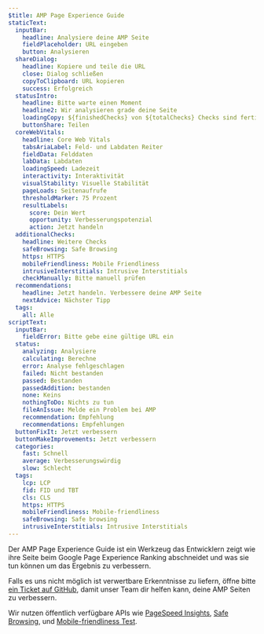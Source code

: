 ```yaml
---
$title: AMP Page Experience Guide
staticText:
  inputBar:
    headline: Analysiere deine AMP Seite
    fieldPlaceholder: URL eingeben
    button: Analysieren
  shareDialog:
    headline: Kopiere und teile die URL
    close: Dialog schließen
    copyToClipboard: URL kopieren
    success: Erfolgreich
  statusIntro:
    headline: Bitte warte einen Moment
    headline2: Wir analysieren grade deine Seite
    loadingCopy: ${finishedChecks} von ${totalChecks} Checks sind fertig
    buttonShare: Teilen
  coreWebVitals:
    headline: Core Web Vitals
    tabsAriaLabel: Feld- und Labdaten Reiter
    fieldData: Felddaten
    labData: Labdaten
    loadingSpeed: Ladezeit
    interactivity: Interaktivität
    visualStability: Visuelle Stabilität
    pageLoads: Seitenaufrufe
    thresholdMarker: 75 Prozent
    resultLabels:
      score: Dein Wert
      opportunity: Verbesserungspotenzial
      action: Jetzt handeln
  additionalChecks:
    headline: Weitere Checks
    safeBrowsing: Safe Browsing
    https: HTTPS
    mobileFriendliness: Mobile Friendliness
    intrusiveInterstitials: Intrusive Interstitials
    checkManually: Bitte manuell prüfen
  recommendations:
    headline: Jetzt handeln. Verbessere deine AMP Seite
    nextAdvice: Nächster Tipp
  tags:
    all: Alle
scriptText:
  inputBar:
    fieldError: Bitte gebe eine gültige URL ein
  status:
    analyzing: Analysiere
    calculating: Berechne
    error: Analyse fehlgeschlagen
    failed: Nicht bestanden
    passed: Bestanden
    passedAddition: bestanden
    none: Keins
    nothingToDo: Nichts zu tun
    fileAnIssue: Melde ein Problem bei AMP
    recommendation: Empfehlung
    recommendations: Empfehlungen
  buttonFixIt: Jetzt verbessern
  buttonMakeImprovements: Jetzt verbessern
  categories:
    fast: Schnell
    average: Verbesserungswürdig
    slow: Schlecht
  tags:
    lcp: LCP
    fid: FID und TBT
    cls: CLS
    https: HTTPS
    mobileFriendliness: Mobile-friendliness
    safeBrowsing: Safe browsing
    intrusiveInterstitials: Intrusive Interstitials
---
```


Der AMP Page Experience Guide ist ein Werkzeug das Entwicklern zeigt
wie ihre Seite beim Google Page Experience Ranking abschneidet und
was sie tun können um das Ergebnis zu verbessern.

Falls es uns nicht möglich ist verwertbare Erkenntnisse zu liefern,
öffne bitte
[ein Ticket auf GitHub](https://github.com/ampproject/amphtml/issues/new?assignees=&labels=Type:+Page+experience&template=page-experience.md&title=Page+experience+issue),
damit unser Team dir helfen kann, deine AMP Seiten
zu verbessern.

Wir nutzen öffentlich verfügbare APIs wie
[PageSpeed Insights](https://developers.google.com/speed/pagespeed/insights/),
[Safe Browsing](https://developers.google.com/safe-browsing/v4/lookup-api),
und [Mobile-friendliness Test](https://search.google.com/test/mobile-friendly).
